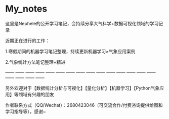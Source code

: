 # My_notes

这里是Nephele的公开学习笔记，会持续分享大气科学+数据可视化领域的学习记录

近期正在进行的工作：

1.寒假期间的机器学习笔记整理，持续更新机器学习×气象应用案例

2.气象统计方法笔记整理+精进

—— —— —— —— —— —— —— —— —— —— —— —— —— —— —— —— —— —— ——

另外欢迎对于【数据统计分析与可视化】【量化分析】【机器学习】【Python气象应用】等领域有兴趣的朋友

作者联系方式（QQ/Wechat）：2680423046（可交流合作/付费咨询提供绘图和学习指导等），感谢~
